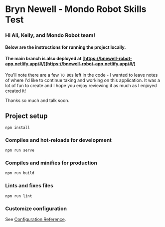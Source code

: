 # Bryn Newell - Mondo Robot Skills Test

### Hi Ali, Kelly, and Mondo Robot team!
#### Below are the instructions for running the project locally.
#### The main branch is also deployed at [https://bnewell-robot-app.netlify.app/#/](https://bnewell-robot-app.netlify.app/#/)
You'll note there are a few `TO DO`s left in the code - I wanted to leave notes of where I'd like to continue taking and working on this application.
It was a lot of fun to create and I hope you enjoy reviewing it as much as I enjoyed created it!

Thanks so much and talk soon. 

## Project setup
```
npm install
```

### Compiles and hot-reloads for development
```
npm run serve
```

### Compiles and minifies for production
```
npm run build
```

### Lints and fixes files
```
npm run lint
```

### Customize configuration
See [Configuration Reference](https://cli.vuejs.org/config/).
